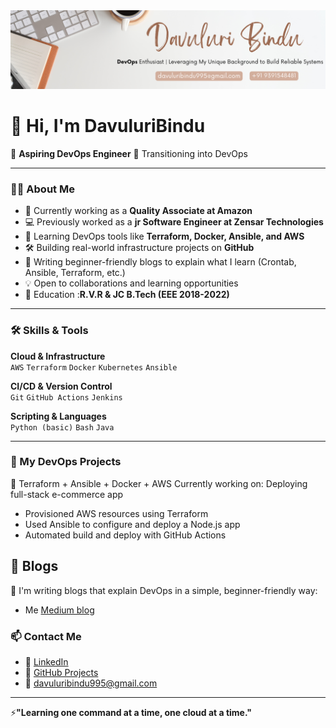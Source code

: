 <div align="center">
  <img src="git_Banner.png" alt="GitHub Banner" width="800"/>
</div>

# 👋 Hi, I'm DavuluriBindu
🎯 **Aspiring DevOps Engineer** 
🌱 Transitioning into DevOps 

---

### 👨‍💻 About Me

- 💼 Currently working as a **Quality Associate at Amazon**
- 💻 Previously worked as a **jr Software Engineer at Zensar Technologies**
- 🌱 Learning DevOps tools like **Terraform, Docker, Ansible, and AWS**
- 🛠️ Building real-world infrastructure projects on **GitHub**
- 📘 Writing beginner-friendly blogs to explain what I learn (Crontab, Ansible, Terraform, etc.)
- 💡 Open to collaborations and learning opportunities
- 📖 Education :**R.V.R & JC  B.Tech (EEE 2018-2022)**

---

### 🛠️ Skills & Tools

**Cloud & Infrastructure**  
`AWS` `Terraform` `Docker` `Kubernetes` `Ansible`  

**CI/CD & Version Control**  
`Git` `GitHub Actions` `Jenkins`  

**Scripting & Languages**  
`Python (basic)` `Bash` `Java`  

---

### 🚧 My DevOps Projects
 🚀 Terraform + Ansible + Docker + AWS
 Currently working on: Deploying full-stack e-commerce app 
 - Provisioned AWS resources using Terraform  
- Used Ansible to configure and deploy a Node.js app  
- Automated build and deploy with GitHub Actions


## 📖 Blogs
📝 I'm writing blogs that explain DevOps in a simple, beginner-friendly way:
- Me [Medium blog](https://medium.com/@davuluribindu)


### 📫 Contact Me

- 🔗 [LinkedIn](https://www.linkedin.com/in/bindu-davuluri-875633190/)
- 🧰 [GitHub Projects](https://github.com/DavuluriBindu)
- 📧 davuluribindu995@gmail.com



---
⚡**"Learning one command at a time, one cloud at a time."**


